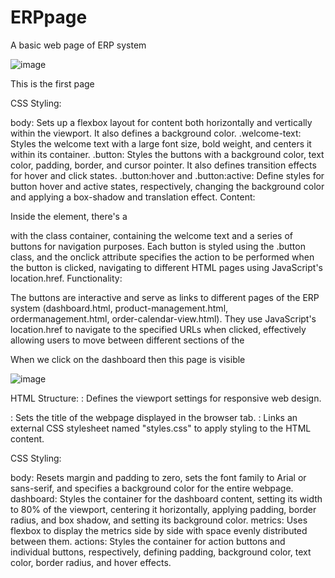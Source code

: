 # ERPpage
A basic web page of ERP system

![image](https://github.com/Alolika-22/ERPpage/assets/76674148/bae2f6fe-1edc-493b-a65c-f0d9e8233cf7)

This is the first page 

CSS Styling:

body: Sets up a flexbox layout for content both horizontally and vertically within the viewport. It also defines a background color.
.welcome-text: Styles the welcome text with a large font size, bold weight, and centers it within its container.
.button: Styles the buttons with a background color, text color, padding, border, and cursor pointer. It also defines transition effects for hover and click states.
.button:hover and .button:active: Define styles for button hover and active states, respectively, changing the background color and applying a box-shadow and translation effect.
Content:

Inside the <body> element, there's a <div> with the class container, containing the welcome text and a series of buttons for navigation purposes. Each button is styled using the .button class, and the onclick attribute specifies the action to be performed when the button is clicked, navigating to different HTML pages using JavaScript's location.href.
Functionality:

The buttons are interactive and serve as links to different pages of the ERP system (dashboard.html, product-management.html, ordermanagement.html, order-calendar-view.html). They use JavaScript's location.href to navigate to the specified URLs when clicked, effectively allowing users to move between different sections of the 

When we click on the dashboard then this page is visible

![image](https://github.com/Alolika-22/ERPpage/assets/76674148/9abc11e9-e15d-430a-aa06-cc98129f2998)

HTML Structure:
<meta name="viewport" content="width=device-width, initial-scale=1.0">: Defines the viewport settings for responsive web design.
<title>Dashboard</title>: Sets the title of the webpage displayed in the browser tab.
<link rel="stylesheet" href="styles.css">: Links an external CSS stylesheet named "styles.css" to apply styling to the HTML content.

CSS Styling:

body: Resets margin and padding to zero, sets the font family to Arial or sans-serif, and specifies a background color for the entire webpage.
dashboard: Styles the container for the dashboard content, setting its width to 80% of the viewport, centering it horizontally, applying padding, border radius, and box shadow, and setting its background color.
metrics: Uses flexbox to display the metrics side by side with space evenly distributed between them.
actions: Styles the container for action buttons and individual buttons, respectively, defining padding, background color, text color, border radius, and hover effects.

